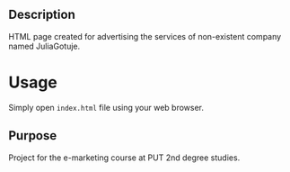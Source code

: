 ## Description
HTML page created for advertising the services of non-existent company named JuliaGotuje.

# Usage
Simply open `index.html` file using your web browser.

## Purpose
Project for the e-marketing course at PUT 2nd degree studies.

